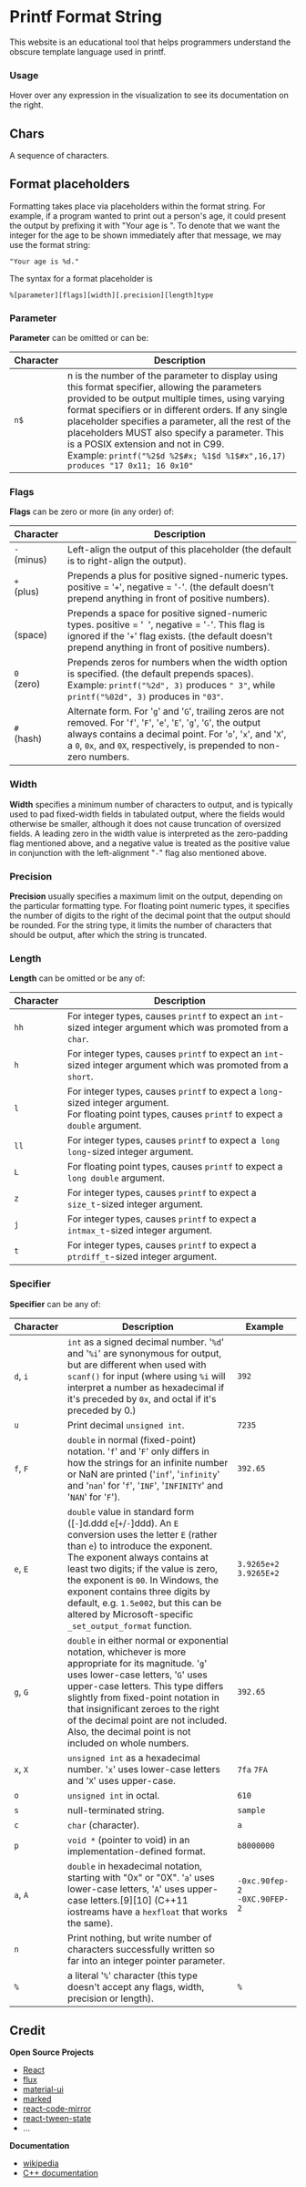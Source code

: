 Printf Format String
===
This website is an educational tool that helps programmers understand the obscure template language used in printf.

### Usage
Hover over any expression in the visualization to see its documentation on the right.

Chars
---
A sequence of characters.

Format placeholders
---
Formatting takes place via placeholders within the format string. For example, if a program wanted to print out a person's age, it could present the output by prefixing it with "Your age is ". To denote that we want the integer for the age to be shown immediately after that message, we may use the format string:

`"Your age is %d."`

The syntax for a format placeholder is

`%[parameter][flags][width][.precision][length]type`

### Parameter
**Parameter** can be omitted or can be:

Character|Description
---|---
<div id="$"/>`n$`| n is the number of the parameter to display using this format specifier, allowing the parameters provided to be output multiple times, using varying format specifiers or in different orders. If any single placeholder specifies a parameter, all the rest of the placeholders MUST also specify a parameter. This is a POSIX extension and not in C99. <br/> Example: `printf("%2$d %2$#x; %1$d %1$#x",16,17) produces "17 0x11; 16 0x10"`


### Flags
**Flags** can be zero or more (in any order) of:

Character|Description
---|---
<div id="-"/>`-`<br/>(minus)| Left-align the output of this placeholder (the default is to right-align the output).
<div id="+"/>`+`<br/>(plus)| Prepends a plus for positive signed-numeric types. positive = '`+`', negative = '`-`'. (the default doesn't prepend anything in front of positive numbers).
<div id=" "/>` `<br/>(space)| Prepends a space for positive signed-numeric types. positive = '<code> </code>', negative = '`-`'. This flag is ignored if the '`+`' flag exists. (the default doesn't prepend anything in front of positive numbers).
<div id="0"/>`0`<br/>(zero)| Prepends zeros for numbers when the width option is specified. (the default prepends spaces). Example: `printf("%2d", 3)` produces `" 3"`, while `printf("%02d", 3)` produces in `"03"`.
<div id="#"/>`#`<br/>(hash)| Alternate form. For '`g`' and '`G`', trailing zeros are not removed. For '`f`', '`F`', '`e`', '`E`', '`g`', '`G`', the output always contains a decimal point. For '`o`', '`x`', and '`X`', a `0`, `0x`, and `0X`, respectively, is prepended to non-zero numbers.

### Width
**Width** specifies a minimum number of characters to output, and is typically used to pad fixed-width fields in tabulated output, where the fields would otherwise be smaller, although it does not cause truncation of oversized fields. A leading zero in the width value is interpreted as the zero-padding flag mentioned above, and a negative value is treated as the positive value in conjunction with the left-alignment "`-`" flag also mentioned above.

### Precision
**Precision** usually specifies a maximum limit on the output, depending on the particular formatting type. For floating point numeric types, it specifies the number of digits to the right of the decimal point that the output should be rounded. For the string type, it limits the number of characters that should be output, after which the string is truncated.

### Length
**Length** can be omitted or be any of:

Character|Description
---|---
<div id="hh"/>`hh`| For integer types, causes `printf` to expect an `int`-sized integer argument which was promoted from a `char`.
<div id="h"/>`h`| For integer types, causes `printf` to expect an `int`-sized integer argument which was promoted from a `short`.
<div id="l"/>`l`| For integer types, causes `printf` to expect a `long`-sized integer argument. <br/> For floating point types, causes `printf` to expect a `double` argument.
<div id="ll"/>`ll`| For integer types, causes `printf` to expect a` long long`-sized integer argument.
<div id="L"/>`L`| For floating point types, causes `printf` to expect a `long double` argument.
<div id="z"/>`z`| For integer types, causes `printf` to expect a `size_t`-sized integer argument.
<div id="j"/>`j`| For integer types, causes `printf` to expect a `intmax_t`-sized integer argument.
<div id="t"/>`t`| For integer types, causes `printf` to expect a `ptrdiff_t`-sized integer argument.

### Specifier
**Specifier** can be any of:

Character|Description|Example
---|---|---
<div id="d"/><div id="i"/>`d`, `i`| `int` as a signed decimal number. '`%d`' and '`%i`' are synonymous for output, but are different when used with `scanf()` for input (where using `%i` will interpret a number as hexadecimal if it's preceded by `0x`, and octal if it's preceded by 0.)|`392`
<div id="u"/>`u`| Print decimal `unsigned int`.|`7235`
<div id="f"/><div id="F"/>`f`, `F`| `double` in normal (fixed-point) notation. '`f`' and '`F`' only differs in how the strings for an infinite number or NaN are printed ('`inf`', '`infinity`' and '`nan`' for '`f`', '`INF`', '`INFINITY`' and '`NAN`' for '`F`').|`392.65`
<div id="e"/><div id="E"/>`e`, `E`| `double` value in standard form ([`-`]d.ddd `e`[`+`/`-`]ddd). An `E` conversion uses the letter `E` (rather than `e`) to introduce the exponent. The exponent always contains at least two digits; if the value is zero, the exponent is `00`. In Windows, the exponent contains three digits by default, e.g. `1.5e002`, but this can be altered by Microsoft-specific `_set_output_format` function.|`3.9265e+2` `3.9265E+2`
<div id="g"/><div id="G"/>`g`, `G`| `double` in either normal or exponential notation, whichever is more appropriate for its magnitude. '`g`' uses lower-case letters, '`G`' uses upper-case letters. This type differs slightly from fixed-point notation in that insignificant zeroes to the right of the decimal point are not included. Also, the decimal point is not included on whole numbers.|`392.65`
<div id="x"/><div id="X"/>`x`, `X`| `unsigned int` as a hexadecimal number. '`x`' uses lower-case letters and '`X`' uses upper-case.|`7fa` `7FA`
<div id="o"/>`o`| `unsigned int` in octal.|`610`
<div id="s"/>`s`| null-terminated string.|`sample`
<div id="c"/>`c`| `char` (character).|`a`
<div id="p"/>`p`| `void *` (pointer to void) in an implementation-defined format.|`b8000000`
<div id="a"/><div id="A"/>`a`, `A`| `double` in hexadecimal notation, starting with "0x" or "0X". '`a`' uses lower-case letters, '`A`' uses upper-case letters.[9][10] (C++11 iostreams have a `hexfloat` that works the same).|`-0xc.90fep-2` `-0XC.90FEP-2`
<div id="n"/>`n`| Print nothing, but write number of characters successfully written so far into an integer pointer parameter.|
<div id="%"/>`%`| a literal '`%`' character (this type doesn't accept any flags, width, precision or length).|`%`

Credit
---
**Open Source Projects**
- [React](http://facebook.github.io/react/)
- [flux](http://material-ui.com/#/)
- [material-ui](http://material-ui.com/#/)
- [marked](https://github.com/chjj/marked/)
- [react-code-mirror](https://github.com/ForbesLindesay/react-code-mirror)
- [react-tween-state](https://github.com/chenglou/react-tween-state/)
- ...

**Documentation**
- [wikipedia](http://en.wikipedia.org/wiki/Printf_format_string)
- [C++ documentation](http://www.cplusplus.com/reference/cstdio/printf/)
